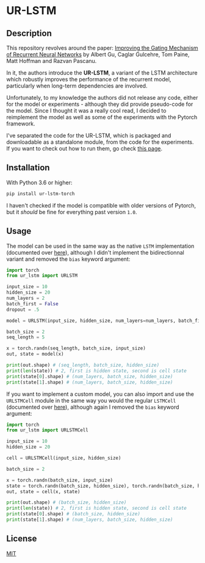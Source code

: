 # UR-LSTM

## Description

This repository revolves around the paper: [Improving the Gating Mechanism of Recurrent Neural Networks](https://arxiv.org/pdf/1910.09890.pdf) by Albert Gu, Caglar Gulcehre, Tom Paine, Matt Hoffman and Razvan Pascanu. 

In it, the authors introduce the **UR-LSTM**, a variant of the LSTM architecture which robustly improves the performance of the recurrent model, particularly when long-term dependencies are involved. 

Unfortunately, to my knowledge the authors did not release any code, either for the model or experiments - although they did provide pseudo-code for the model. Since I thought it was a really cool read, I decided to reimplement the model as well as some of the experiments with the Pytorch framework.

I've separated the code for the UR-LSTM, which is packaged and downloadable as a standalone module, from the code for the experiments. If you want to check out how to run them, go check [this page](experiments/README.md).

## Installation

With Python 3.6 or higher:

```bash
pip install ur-lstm-torch
```

I haven't checked if the model is compatible with older versions of Pytorch, but it _should_ be fine for everything past version `1.0`.

## Usage

The model can be used in the same way as the native `LSTM` implementation (documented over [here](https://pytorch.org/docs/stable/generated/torch.nn.LSTM.html)), although I didn't implement the bidirectionnal variant and removed the `bias` keyword argument:

```python
import torch
from ur_lstm import URLSTM

input_size = 10
hidden_size = 20
num_layers = 2
batch_first = False
dropout = .5

model = URLSTM(input_size, hidden_size, num_layers=num_layers, batch_first=batch_first, dropout=dropout)

batch_size = 2
seq_length = 5

x = torch.randn(seq_length, batch_size, input_size)
out, state = model(x)

print(out.shape) # (seq_length, batch_size, hidden_size)
print(len(state)) # 2, first is hidden state, second is cell state
print(state[0].shape) # (num_layers, batch_size, hidden_size)
print(state[1].shape) # (num_layers, batch_size, hidden_size)
```

If you want to implement a custom model, you can also import and use the `URLSTMCell` module in the same way you would the regular `LSTMCell` (documented over [here](https://pytorch.org/docs/stable/generated/torch.nn.LSTMCell.html#torch.nn.LSTMCell)), although again I removed the `bias` keyword argument:


```python
import torch
from ur_lstm import URLSTMCell

input_size = 10
hidden_size = 20

cell = URLSTMCell(input_size, hidden_size)

batch_size = 2

x = torch.randn(batch_size, input_size)
state = torch.randn(batch_size, hidden_size), torch.randn(batch_size, hidden_size)
out, state = cell(x, state)

print(out.shape) # (batch_size, hidden_size)
print(len(state)) # 2, first is hidden state, second is cell state
print(state[0].shape) # (batch_size, hidden_size)
print(state[1].shape) # (num_layers, batch_size, hidden_size)
```

## License

[MIT](LICENSE)
